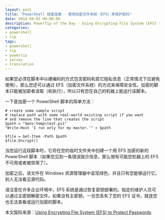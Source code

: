 ```yaml
---
layout: post
title: "PowerShell 技能连载 - 使用加密文件系统（EFS）来保护密码"
date: 2014-04-03 00:00:00
description: PowerTip of the Day - Using Encrypting File System (EFS) to Protect Passwords
categories:
- powershell
- tip
tags:
- powershell
- tip
- powertip
- series
- translation
---
```

如果您必须在脚本中以硬编码的方式包含密码和其它隐私信息（正常情况下应避免使用），那么您还可以通过 EFS（加密文件系统）的方式来保障安全性。加密的脚本只能被加密者读取（和执行），所以只有您在自己的机器上能运行该脚本。

一下是加密一个 PowerShell 脚本的简单方法：

    # create some sample script
    # replace path with some real-world existing script if you want
    # and remove the line that creates the script
    $path = "$env:temp\test.ps1"
    "Write-Host 'I run only for my master.'" > $path
    
    $file = Get-Item -Path $path
    $file.Encrypt() 

当您运行这段脚本时，它将在您的临时文件夹中创建一个用 EFS 加密的新的 PowerShell 脚本（如果您见到一条错误提示信息，那么很有可能您机器上的 EFS 不可用或者被禁用了）。

加密之后，该文件在 Windows 资源管理器中呈现绿色，并且只有您能够运行它。别人无法看见源代码。

请注意在许多企业环境中，EFS 系统是通过恢复密钥部署的。指定的维护人员可以通过主密钥解密文件。如果没有主密钥，一旦您丢失了您的 EFS 证书，就连您也无法查看或运行加密的脚本。

<!--more-->
本文国际来源：[Using Encrypting File System (EFS) to Protect Passwords](http://community.idera.com/powershell/powertips/b/tips/posts/using-encrypting-file-system-efs-to-protect-passwords)
